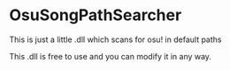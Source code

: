 # OsuSongPathSearcher
This is just a little .dll which scans for osu! in default paths

This .dll is free to use and you can modify it in any way.
